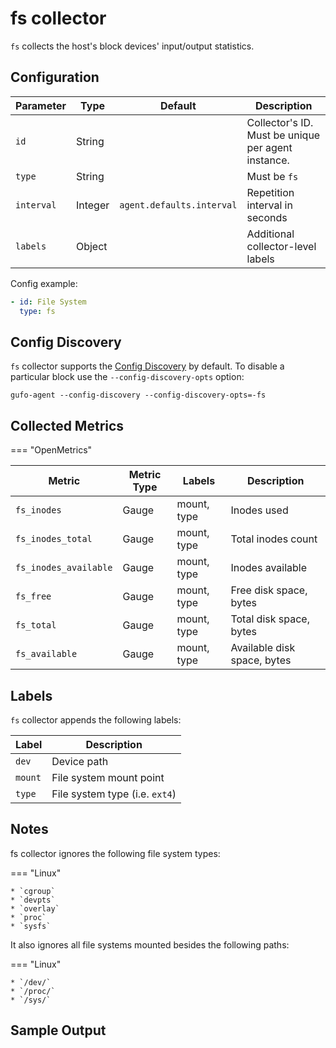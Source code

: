 # fs collector

`fs` collects the host's block devices' input/output statistics.

## Configuration

| Parameter  | Type    | Default                   | Description                                        |
| ---------- | ------- | ------------------------- | -------------------------------------------------- |
| `id`       | String  |                           | Collector's ID. Must be unique per agent instance. |
| `type`     | String  |                           | Must be `fs`                                       |
| `interval` | Integer | `agent.defaults.interval` | Repetition interval in seconds                     |
| `labels`   | Object  |                           | Additional collector-level labels                  |

Config example:

``` yaml
- id: File System
  type: fs
```
## Config Discovery

`fs` collector supports the [Config Discovery](../config_discovery.md) by default.
To disable a particular block use the `--config-discovery-opts` option:

``` shell
gufo-agent --config-discovery --config-discovery-opts=-fs
```

## Collected Metrics

=== "OpenMetrics"

  | Metric                | Metric Type | Labels      | Description                 |
  | --------------------- | ----------- | ----------- | --------------------------- |
  | `fs_inodes`           | Gauge       | mount, type | Inodes used                 |
  | `fs_inodes_total`     | Gauge       | mount, type | Total inodes count          |
  | `fs_inodes_available` | Gauge       | mount, type | Inodes available            |
  | `fs_free`             | Gauge       | mount, type | Free disk space, bytes      |
  | `fs_total`            | Gauge       | mount, type | Total disk space, bytes     |
  | `fs_available`        | Gauge       | mount, type | Available disk space, bytes |

## Labels

`fs` collector appends the following labels:

| Label   | Description                    |
| ------- | ------------------------------ |
| `dev`   | Device path                    |
| `mount` | File system mount point        |
| `type`  | File system type (i.e. `ext4`) |

## Notes

fs collector ignores the following file system types:

=== "Linux"

    * `cgroup`
    * `devpts`
    * `overlay`
    * `proc`
    * `sysfs`

It also ignores all file systems mounted besides the following paths:

=== "Linux"

    * `/dev/`
    * `/proc/`
    * `/sys/`

## Sample Output